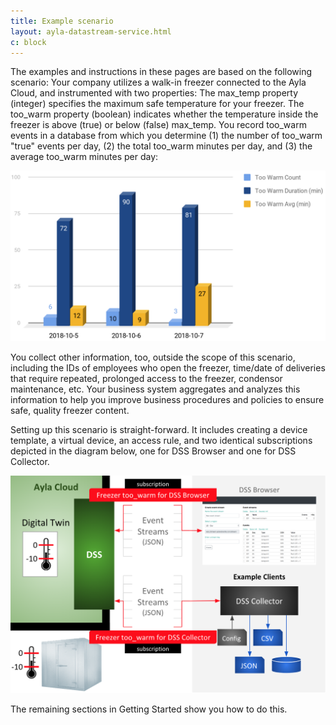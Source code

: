 ```yaml
---
title: Example scenario
layout: ayla-datastream-service.html
c: block
---
```


The examples and instructions in these pages are based on the following scenario: Your company utilizes a walk-in freezer connected to the Ayla Cloud, and instrumented with two properties: The max_temp property (integer) specifies the maximum safe temperature for your freezer. The too_warm property (boolean) indicates whether the temperature inside the freezer is above (true) or below (false) max_temp. You record too_warm events in a database from which you determine (1) the number of too_warm "true" events per day, (2) the total too_warm minutes per day, and (3) the average too_warm minutes per day:

<div class="row margin-left hspace">
<div class="col-lg-6 col-md-12">
<img class="img-fluid" src="../../dss-collector/add-persistence/too-warm-chart.png">
</div>
</div>

You collect other information, too, outside the scope of this scenario, including the IDs of employees who open the freezer, time/date of deliveries that require repeated, prolonged access to the freezer, condensor maintenance, etc. Your business system aggregates and analyzes this information to help you improve business procedures and policies to ensure safe, quality freezer content. 

Setting up this scenario is straight-forward. It includes creating a device template, a virtual device, an access rule, and two identical subscriptions depicted in the diagram below, one for DSS Browser and one for DSS Collector. 

<div class="row margin-left hspace">
<div class="col-lg-6 col-md-12">
<img class="img-fluid" src="ayla-dss-with-subscriptions.png">
</div>
</div>

The remaining sections in Getting Started show you how to do this.